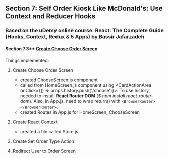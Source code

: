 ## Section 7: Self Order Kiosk Like McDonald's: Use Context and Reducer Hooks

### Based on the uDemy online course: React: The Complete Guide (Hooks, Context, Redux & 5 Apps) by Bassir Jafarzadeh

#### Section 7.3\*\* [Create Choose Order Screen](https://www.udemy.com/course/react-the-complete-guide/learn/lecture/26278540)

Things implemented:

1. Create Choose Order Screen

   - created ChooseScreen.js component
   - called from HomeScreen.js component using <CardActionArea onClick={() => props.history.push('/choose')}>. To use history, needed to install **React Router DOM** (_$ npm install react-router-dom_). Also, in App.js, need to wrap return() with `<BrowserRouter></BrowserRouter>`.
   - created Routes in App.js for HomeScreen, ChooseScreen

2. Create React Context

   - created a file called Store.js

3. Create Set Order Type Action
4. Redirect User to Order Screen
